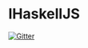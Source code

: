 # IHaskellJS

[![Gitter](https://badges.gitter.im/sumitsahrawat/IHaskellJS.svg)](https://gitter.im/sumitsahrawat/IHaskellJS?utm_source=badge&utm_medium=badge&utm_campaign=pr-badge&utm_content=badge)